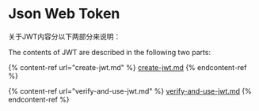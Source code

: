 # Json Web Token

关于JWT内容分以下两部分来说明：

The contents of JWT are described in the following two parts:

{% content-ref url="create-jwt.md" %}
[create-jwt.md](create-jwt.md)
{% endcontent-ref %}

{% content-ref url="verify-and-use-jwt.md" %}
[verify-and-use-jwt.md](verify-and-use-jwt.md)
{% endcontent-ref %}
